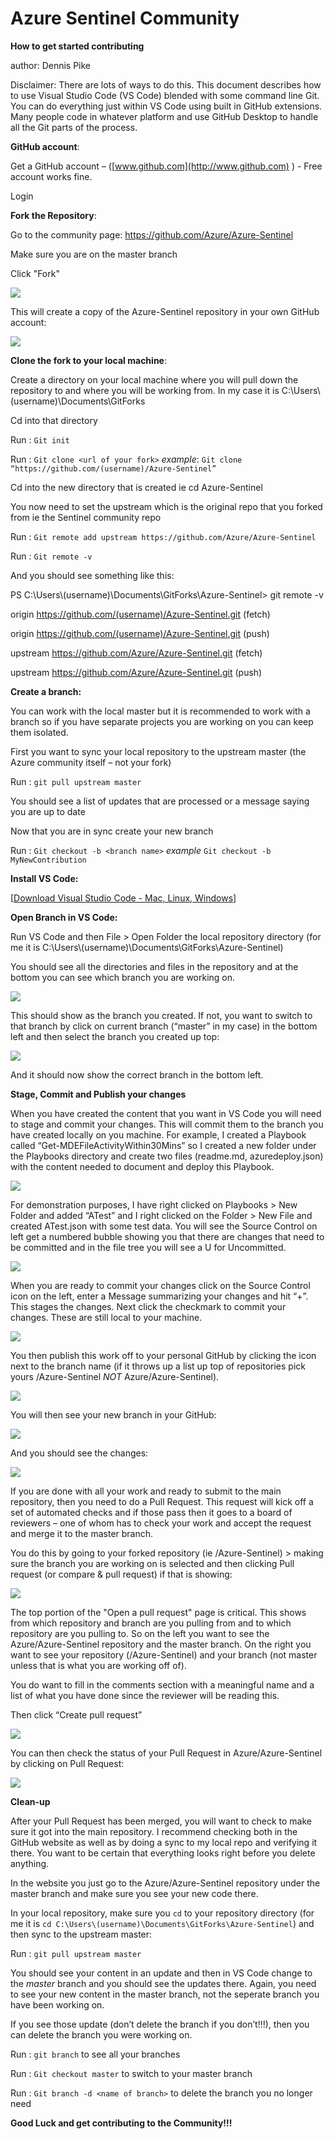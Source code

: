 # Azure Sentinel Community

**How to get started contributing**

author: Dennis Pike

Disclaimer: There are lots of ways to do this.  This document describes how to use Visual Studio Code (VS Code) blended with some command line Git. You can do everything just within VS Code using built in GitHub extensions.  Many people code in whatever platform and use GitHub Desktop to handle all the Git parts of the process. 

**GitHub account**: 

Get a GitHub account – ([www.github.com](http://www.github.com) ) - Free account works fine.

Login

**Fork the Repository**:

Go to the community page: https://github.com/Azure/Azure-Sentinel

Make sure you are on the master branch

Click "Fork"

![](.github/Media/AzureSentinelCommunityFork.png)

This will create a copy of the Azure-Sentinel repository in your own GitHub account:

![](.github/Media/AzureSentinelCommunityFork2.png)

**Clone the fork to your local machine**:

Create a directory on your local machine where you will pull down the repository to and where you will be working from. In my case it is C:\Users\\(username)\Documents\GitForks

Cd into that directory

Run : `Git init`

Run : `Git clone <url of your fork>` *example*: `Git clone “https://github.com/(username)/Azure-Sentinel”`

Cd into the new directory that is created ie cd Azure-Sentinel

You now need to set the upstream which is the original repo that you forked from ie the Sentinel community repo

Run : `Git remote add upstream https://github.com/Azure/Azure-Sentinel`

Run : `Git remote -v`

And you should see something like this:

PS C:\Users\\(username)\Documents\GitForks\Azure-Sentinel> git remote -v

origin https://github.com/(username)/Azure-Sentinel.git (fetch)

origin https://github.com/(username)/Azure-Sentinel.git (push)

upstream    https://github.com/Azure/Azure-Sentinel.git (fetch)

upstream    https://github.com/Azure/Azure-Sentinel.git (push)

**Create a branch:**

You can work with the local master but it is recommended to work with a branch so if you have separate projects you are working on you can keep them isolated.

First you want to sync your local repository to the upstream master (the Azure community itself – not your fork)

Run : `git pull upstream master`

You should see a list of updates that are processed or a message saying you are up to date

Now that you are in sync create your new branch

Run : `Git checkout -b <branch name>` *example* `Git checkout -b MyNewContribution`

**Install VS Code:**

[[Download Visual Studio Code - Mac, Linux, Windows](https://code.visualstudio.com/Download)]

**Open Branch in VS Code:**

Run VS Code and then File > Open Folder the local repository directory (for me it is C:\Users\\(username)\Documents\GitForks\Azure-Sentinel)

You should see all the directories and files in the repository and at the bottom you can see which branch you are working on.

![](.github/Media/AzureSentinelCommunityOpen.png)

This should show as the branch you created. If not, you want to switch to that branch by click on current branch (“master” in my case) in the bottom left and then select the branch you created up top:

![](.github/Media/AzureSentinelCommunityOpen2.png)

And it should now show the correct branch in the bottom left.

**Stage, Commit and Publish your changes**

When you have created the content that you want in VS Code you will need to stage and commit your changes. This will commit them to the branch you have created locally on you machine. For example, I created a Playbook called “Get-MDEFileActivityWithin30Mins” so I created a new folder under the Playbooks directory and create two files (readme.md, azuredeploy.json) with the content needed to document and deploy this Playbook.

![](.github/Media/AzureSentinelCommunityStage.png)

For demonstration purposes, I have right clicked on Playbooks > New Folder and added “ATest” and I right clicked on the Folder > New File and created ATest.json with some test data. You will see the Source Control on left get a numbered bubble showing you that there are changes that need to be committed and in the file tree you will see a U for Uncommitted.

![](.github/Media/AzureSentinelCommunityStage2.png)

When you are ready to commit your changes click on the Source Control icon on the left, enter a Message summarizing your changes and hit “+”. This stages the changes. Next click the checkmark to commit your changes. These are still local to your machine. 

![](.github/Media/AzureSentinelCommunityStage3.png)

You then publish this work off to your personal GitHub by clicking the icon next to the branch name (if it throws up a list up top of repositories pick yours <youraccount>/Azure-Sentinel *NOT* Azure/Azure-Sentinel).

![](.github/Media/AzureSentinelCommunityStage4.png)

You will then see your new branch in your GitHub:

![](.github/Media/AzureSentinelCommunityStage5.png)

And you should see the changes:

![](.github/Media/AzureSentinelCommunityStage6.png)

If you are done with all your work and ready to submit to the main repository, then you need to do a Pull Request. This request will kick off a set of automated checks and if those pass then it goes to a board of reviewers – one of whom has to check your work and accept the request and merge it to the master branch. 

You do this by going to your forked repository (ie <your account>/Azure-Sentinel) > making sure the branch you are working on is selected and then clicking Pull request (or compare & pull request) if that is showing:

![](.github/Media/AzureSentinelCommunityStage7.png)

The top portion of the "Open a pull request" page is critical. This shows from which repository and branch are you pulling from and to which repository are you pulling to. So on the left you want to see the Azure/Azure-Sentinel repository and the master branch. On the right you want to see your repository (<your account>/Azure-Sentinel) and your branch (not master unless that is what you are working off of). 

You do want to fill in the comments section with a meaningful name and a list of what you have done since the reviewer will be reading this. 

Then click “Create pull request”

![](.github/Media/AzureSentinelCommunityStage8.png)

You can then check the status of your Pull Request in Azure/Azure-Sentinel by clicking on Pull Request:

![](.github/Media/AzureSentinelCommunityStage9.png)

**Clean-up**

After your Pull Request has been merged, you will want to check to make sure it got into the main repository. I recommend checking both in the GitHub website as well as by doing a sync to my local repo and verifying it there.  You want to be certain that everything looks right before you delete anything. 

In the website you just go to the Azure/Azure-Sentinel repository under the master branch and make sure you see your new code there.

In your local repository, make sure you `cd` to your repository directory (for me it is `cd C:\Users\(username)\Documents\GitForks\Azure-Sentinel`) and then sync to the upstream master:

Run : `git pull upstream master`

You should see your content in an update and then in VS Code change to the *master* branch and you should see the updates there.  Again, you need to see your new content in the master branch, not the seperate branch you have been working on.

If you see those update (don’t delete the branch if you don’t!!!), then you can delete the branch you were working on.

Run : `git branch` to see all your branches

Run : `Git checkout master` to switch to your master branch

Run : `Git branch -d <name of branch>` to delete the branch you no longer need

**Good Luck and get contributing to the Community!!!**